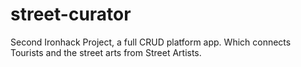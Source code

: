 # street-curator
Second Ironhack Project, a full CRUD platform app. Which connects Tourists and the street arts from Street Artists.
